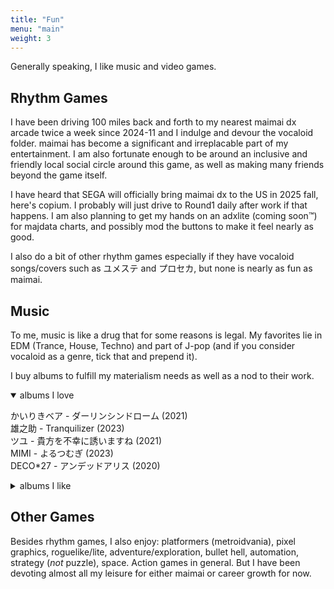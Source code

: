 ```yaml
---
title: "Fun"
menu: "main"
weight: 3
---
```


Generally speaking, I like music and video games.

## Rhythm Games

I have been driving 100 miles back and forth to my nearest maimai dx arcade twice a week since 2024-11 and I indulge and devour the vocaloid folder. maimai has become a significant and irreplacable part of my entertainment. I am also fortunate enough to be around an inclusive and friendly local social circle around this game, as well as making many friends beyond the game itself.

I have heard that SEGA will officially bring maimai dx to the US in 2025 fall, here's copium. I probably will just drive to Round1 daily after work if that happens. I am also planning to get my hands on an adxlite (coming soon™️️) for majdata charts, and possibly mod the buttons to make it feel nearly as good.

I also do a bit of other rhythm games especially if they have vocaloid songs/covers such as ユメステ and プロセカ, but none is nearly as fun as maimai.

## Music

To me, music is like a drug that for some reasons is legal. My favorites lie in EDM (Trance, House, Techno) and part of J-pop (and if you consider vocaloid as a genre, tick that and prepend it).

I buy albums to fulfill my materialism needs as well as a nod to their work.

<details open><summary>albums I love</summary>

かいりきベア - ダーリンシンドローム (2021)  
雄之助 - Tranquilizer (2023)  
ツユ - 貴方を不幸に誘いますね (2021)  
MIMI - よるつむぎ (2023)  
DECO\*27 - アンデッドアリス (2020)  

</details>

<details><summary>albums I like</summary>

25時、ナイトコードで。 - エンパープル／化けの花 (2025)  
Astral Sky vs. 非可逆リズム - SUPERNOV∀ (2020)  
Awairo - グラデーション (2025)  
Ayase - 幽霊東京 (2019)  
Chinozo - The Hollows (2024)  
DECO\*27 - GHOST (2016)  
DECO\*27 - Mannequin (2022)  
DECO\*27 - TRANSFORM (2024)  
DECO\*27 - アンドロイドガール (2019)  
Kanaria - KING (2020)  
Lena Raine - Celeste Original Soundtrack (2018)  
Masakazu Sugimori - Ghost Trick Phantom Detective Original Sound Track (2010)  
MIMI - 夜をだきしめる時。(2025)  
Orangestar - And So Henceforth (2023)  
uma vs. モリモリあつし - Re End of a Dream (2019)  
Yonder Voice - 星月トラジコメディー (2017)  
Yonder Voice - 花月夜 (2014)  
いよわ - わたしのヘリテージ (2021)  
かいりきベア - バグエフェクト (2025)  
ツユ - やっぱり雨は降るんだね (2020)  
トゲナシトゲアリ - 雑踏、僕らの街 (2024)  
ピノキオピー - PINOCCHIOP BEST ALBUM 2009-2020 寿 (2021)  
初音ミク - HATSUNE MIKU EXPO 5th Anniversary E.P (2019)  
星街すいせい - 新星目録 (2025)  
花譜 - 寓話 (2024)  
雄之助 - Vanguard (2024)  

</details>

## Other Games

Besides rhythm games, I also enjoy: platformers (metroidvania), pixel graphics, roguelike/lite, adventure/exploration, bullet hell, automation, strategy (_not_ puzzle), space. Action games in general. But I have been devoting almost all my leisure for either maimai or career growth for now.